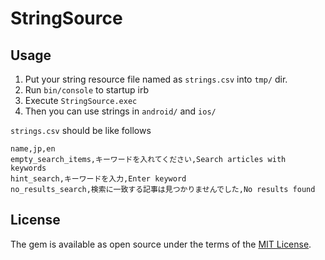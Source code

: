 # StringSource

## Usage

1. Put your string resource file named as `strings.csv` into `tmp/` dir.
2. Run `bin/console` to startup irb
3. Execute `StringSource.exec`
4. Then you can use strings in `android/` and `ios/`

`strings.csv` should be like follows

```
name,jp,en
empty_search_items,キーワードを入れてください,Search articles with keywords
hint_search,キーワードを入力,Enter keyword
no_results_search,検索に一致する記事は見つかりませんでした,No results found
```

## License

The gem is available as open source under the terms of the [MIT License](http://opensource.org/licenses/MIT).
